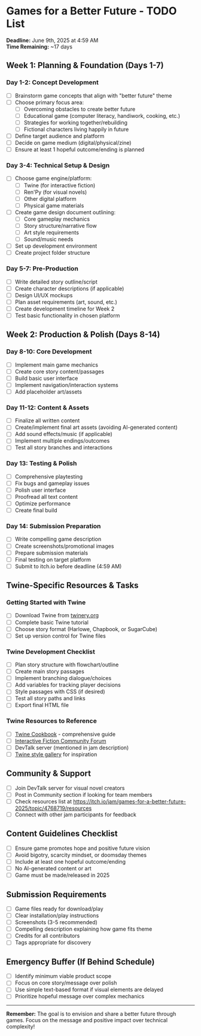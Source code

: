 # Games for a Better Future - TODO List

**Deadline:** June 9th, 2025 at 4:59 AM  
**Time Remaining:** ~17 days

## Week 1: Planning & Foundation (Days 1-7)

### Day 1-2: Concept Development
- [ ] Brainstorm game concepts that align with "better future" theme
- [ ] Choose primary focus area:
  - [ ] Overcoming obstacles to create better future
  - [ ] Educational game (computer literacy, handiwork, cooking, etc.)
  - [ ] Strategies for working together/rebuilding
  - [ ] Fictional characters living happily in future
- [ ] Define target audience and platform
- [ ] Decide on game medium (digital/physical/zine)
- [ ] Ensure at least 1 hopeful outcome/ending is planned

### Day 3-4: Technical Setup & Design
- [ ] Choose game engine/platform:
  - [ ] Twine (for interactive fiction)
  - [ ] Ren'Py (for visual novels)
  - [ ] Other digital platform
  - [ ] Physical game materials
- [ ] Create game design document outlining:
  - [ ] Core gameplay mechanics
  - [ ] Story structure/narrative flow
  - [ ] Art style requirements
  - [ ] Sound/music needs
- [ ] Set up development environment
- [ ] Create project folder structure

### Day 5-7: Pre-Production
- [ ] Write detailed story outline/script
- [ ] Create character descriptions (if applicable)
- [ ] Design UI/UX mockups
- [ ] Plan asset requirements (art, sound, etc.)
- [ ] Create development timeline for Week 2
- [ ] Test basic functionality in chosen platform

## Week 2: Production & Polish (Days 8-14)

### Day 8-10: Core Development
- [ ] Implement main game mechanics
- [ ] Create core story content/passages
- [ ] Build basic user interface
- [ ] Implement navigation/interaction systems
- [ ] Add placeholder art/assets

### Day 11-12: Content & Assets
- [ ] Finalize all written content
- [ ] Create/implement final art assets (avoiding AI-generated content)
- [ ] Add sound effects/music (if applicable)
- [ ] Implement multiple endings/outcomes
- [ ] Test all story branches and interactions

### Day 13: Testing & Polish
- [ ] Comprehensive playtesting
- [ ] Fix bugs and gameplay issues
- [ ] Polish user interface
- [ ] Proofread all text content
- [ ] Optimize performance
- [ ] Create final build

### Day 14: Submission Preparation
- [ ] Write compelling game description
- [ ] Create screenshots/promotional images
- [ ] Prepare submission materials
- [ ] Final testing on target platform
- [ ] Submit to itch.io before deadline (4:59 AM)

## Twine-Specific Resources & Tasks

### Getting Started with Twine
- [ ] Download Twine from [twinery.org](https://twinery.org)
- [ ] Complete basic Twine tutorial
- [ ] Choose story format (Harlowe, Chapbook, or SugarCube)
- [ ] Set up version control for Twine files

### Twine Development Checklist
- [ ] Plan story structure with flowchart/outline
- [ ] Create main story passages
- [ ] Implement branching dialogue/choices
- [ ] Add variables for tracking player decisions
- [ ] Style passages with CSS (if desired)
- [ ] Test all story paths and links
- [ ] Export final HTML file

### Twine Resources to Reference
- [ ] [Twine Cookbook](http://twinery.org/cookbook/) - comprehensive guide
- [ ] [Interactive Fiction Community Forum](https://intfiction.org/c/authoring/twine/46)
- [ ] DevTalk server (mentioned in jam description)
- [ ] [Twine style gallery](https://twinery.org/2/#!/stories) for inspiration

## Community & Support
- [ ] Join DevTalk server for visual novel creators
- [ ] Post in Community section if looking for team members
- [ ] Check resources list at https://itch.io/jam/games-for-a-better-future-2025/topic/4768719/resources
- [ ] Connect with other jam participants for feedback

## Content Guidelines Checklist
- [ ] Ensure game promotes hope and positive future vision
- [ ] Avoid bigotry, scarcity mindset, or doomsday themes
- [ ] Include at least one hopeful outcome/ending
- [ ] No AI-generated content or art
- [ ] Game must be made/released in 2025

## Submission Requirements
- [ ] Game files ready for download/play
- [ ] Clear installation/play instructions
- [ ] Screenshots (3-5 recommended)
- [ ] Compelling description explaining how game fits theme
- [ ] Credits for all contributors
- [ ] Tags appropriate for discovery

## Emergency Buffer (If Behind Schedule)
- [ ] Identify minimum viable product scope
- [ ] Focus on core story/message over polish
- [ ] Use simple text-based format if visual elements are delayed
- [ ] Prioritize hopeful message over complex mechanics

---

**Remember:** The goal is to envision and share a better future through games. Focus on the message and positive impact over technical complexity!
